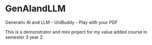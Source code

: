 # GenAIandLLM
Generativ AI and LLM - UniBuddy - Play with your PDF

This is a demonstrator and mini project for my value added course in semester 3 year 2.

